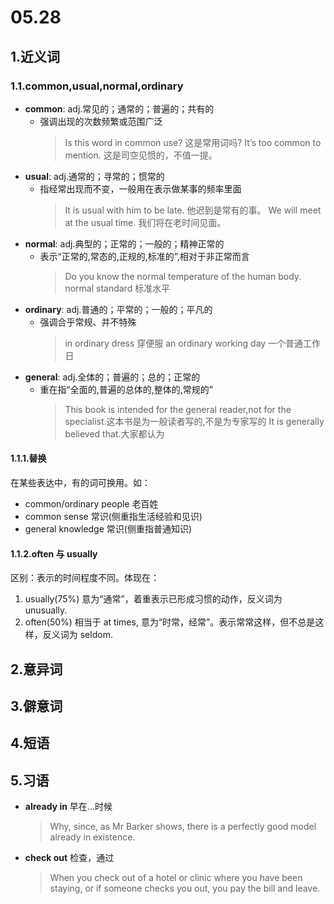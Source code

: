 # 05.28

## 1.近义词

### 1.1.common,usual,normal,ordinary

- **common**: adj.常见的；通常的；普遍的；共有的
  - 强调出现的次数频繁或范围广泛
    > Is this word in common use? 这是常用词吗?
    > It’s too common to mention. 这是司空见惯的，不值一提。
- **usual**: adj.通常的；寻常的；惯常的
  - 指经常出现而不变，一般用在表示做某事的频率里面
    > It is usual with him to be late. 他迟到是常有的事。
    > We will meet at the usual time. 我们将在老时间见面。
- **normal**: adj.典型的；正常的；一般的；精神正常的
  - 表示“正常的,常态的,正规的,标准的”,相对于非正常而言
    > Do you know the normal temperature of the human body.
    > normal standard  标准水平
- **ordinary**: adj.普通的；平常的；一般的；平凡的
  - 强调合乎常规、并不特殊
    > in ordinary dress 穿便服
    > an ordinary working day 一个普通工作日
- **general**: adj.全体的；普遍的；总的；正常的
  - 重在指“全面的,普遍的总体的,整体的,常规的”
    > This book is intended for the general reader,not for the specialist.这本书是为一般读者写的,不是为专家写的
    > It is generally believed that.大家都认为

#### 1.1.1.替换

在某些表达中，有的词可换用。如：

- common/ordinary people 老百姓
- common sense  常识(侧重指生活经验和见识)
- general knowledge 常识(侧重指普通知识)

#### 1.1.2.often 与 usually

区别：表示的时间程度不同。体现在：

1) usually(75%) 意为“通常”，着重表示已形成习惯的动作，反义词为 unusually.
2) often(50%) 相当于 at times, 意为“时常，经常”。表示常常这样，但不总是这样，反义词为 seldom.

## 2.意异词

## 3.僻意词

## 4.短语

## 5.习语

- **already in** 早在...时候
  > Why, since, as Mr Barker shows, there is a perfectly good model already in existence.

- **check out** 检查，通过
  > When you check out of a hotel or clinic where you have been staying, or if someone checks you out, you pay the bill and leave.
  >
